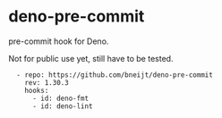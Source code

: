 # deno-pre-commit

pre-commit hook for Deno.

Not for public use yet, still have to be tested.

```
  - repo: https://github.com/bneijt/deno-pre-commit
    rev: 1.30.3
    hooks:
      - id: deno-fmt
      - id: deno-lint
```
